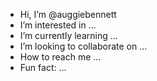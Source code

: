 - Hi, I’m @auggiebennett
- I’m interested in ...
- I’m currently learning ...
- I’m looking to collaborate on ...
- How to reach me ...
- Fun fact: ...

<!---
auggiebennett/auggiebennett is a ✨ special ✨ repository because its `README.md` (this file) appears on your GitHub profile.
You can click the Preview link to take a look at your changes.
--->

